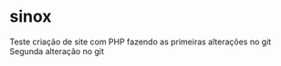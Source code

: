 # sinox
Teste criação de site com PHP
fazendo as primeiras alterações no git
Segunda alteração no git
